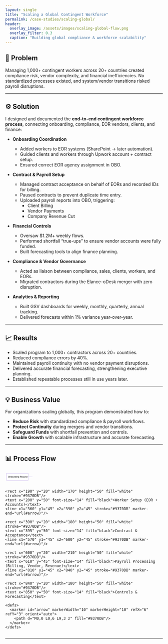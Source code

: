 ```yaml
---
layout: single
title: "Scaling a Global Contingent Workforce"
permalink: /case-studies/scaling-global/
header:
  overlay_image: /assets/images/scaling-global-flow.png
  overlay_filter: 0.3
  caption: "Building global compliance & workforce scalability"
---
```

## 📌 Problem  
Managing 1,000+ contingent workers across 20+ countries created compliance risk, vendor complexity, and financial inefficiencies. No standardized processes existed, and system/vendor transitions risked payroll disruptions.  

---

## ⚙️ Solution  

I designed and documented the **end-to-end contingent workforce process**, connecting onboarding, compliance, EOR vendors, clients, and finance:  

- **Onboarding Coordination**  
  - Added workers to EOR systems (SharePoint → later automation).  
  - Guided clients and workers through Upwork account + contract setup.  
  - Ensured correct EOR agency assignment in OBO.  

- **Contract & Payroll Setup**  
  - Managed contract acceptance on behalf of EORs and recorded IDs for billing.  
  - Paused contracts to prevent duplicate time entry.  
  - Uploaded payroll reports into OBO, triggering:  
    - Client Billing  
    - Vendor Payments  
    - Company Revenue Cut  

- **Financial Controls**  
  - Oversaw $1.2M+ weekly flows.  
  - Performed shortfall “true-ups” to ensure vendor accounts were fully funded.  
  - Built forecasting tools to align finance planning.  

- **Compliance & Vendor Governance**  
  - Acted as liaison between compliance, sales, clients, workers, and EORs.  
  - Migrated contractors during the Elance–oDesk merger with zero disruption.  

- **Analytics & Reporting**  
  - Built GSV dashboards for weekly, monthly, quarterly, annual tracking.  
  - Delivered forecasts within 1% variance year-over-year.  

---

## 📈 Results  

- Scaled program to 1,000+ contractors across 20+ countries.  
- Reduced compliance errors by 40%.  
- Maintained payroll continuity with no vendor payment disruptions.  
- Delivered accurate financial forecasting, strengthening executive planning.  
- Established repeatable processes still in use years later.  

---

## 💡 Business Value  

For organizations scaling globally, this program demonstrated how to:  
- **Reduce Risk** with standardized compliance & payroll workflows.  
- **Protect Continuity** during mergers and vendor transitions.  
- **Safeguard Funds** with shortfall prevention and controls.  
- **Enable Growth** with scalable infrastructure and accurate forecasting.  

---

## 📊 Process Flow  

<div style="max-width:100%; overflow-x:auto;">
  <svg viewBox="0 0 1100 100" width="100%" height="auto" xmlns="http://www.w3.org/2000/svg">
    <rect x="10" y="20" width="150" height="50" fill="white" stroke="#9370DB"/>
    <text x="20" y="50" font-size="14" fill="black">Onboarding Request</text>
    <line x1="160" y1="45" x2="190" y2="45" stroke="#9370DB" marker-end="url(#arrow)"/>

    <rect x="190" y="20" width="170" height="50" fill="white" stroke="#9370DB"/>
    <text x="200" y="50" font-size="14" fill="black">Worker Setup (EOR + Accounts)</text>
    <line x1="360" y1="45" x2="390" y2="45" stroke="#9370DB" marker-end="url(#arrow)"/>

    <rect x="390" y="20" width="180" height="50" fill="white" stroke="#9370DB"/>
    <text x="395" y="50" font-size="14" fill="black">Contract & Acceptance</text>
    <line x1="570" y1="45" x2="600" y2="45" stroke="#9370DB" marker-end="url(#arrow)"/>

    <rect x="600" y="20" width="210" height="50" fill="white" stroke="#9370DB"/>
    <text x="610" y="45" font-size="14" fill="black">Payroll Processing (Billing, Vendor, Revenue)</text>
    <line x1="810" y1="45" x2="840" y2="45" stroke="#9370DB" marker-end="url(#arrow)"/>

    <rect x="840" y="20" width="180" height="50" fill="white" stroke="#9370DB"/>
    <text x="850" y="50" font-size="14" fill="black">Controls & Forecasting</text>

    <defs>
      <marker id="arrow" markerWidth="10" markerHeight="10" refX="6" refY="3" orient="auto">
        <path d="M0,0 L0,6 L9,3 z" fill="#9370DB"/>
      </marker>
    </defs>
  </svg>
</div>

---
